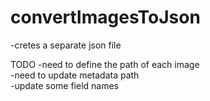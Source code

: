 # convertImagesToJson
-cretes a separate json file

TODO
  -need to define the path of each image<br>
  -need to update metadata path<br>
  -update some field names<br>
